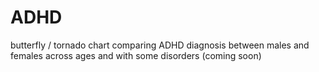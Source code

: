# ADHD
butterfly / tornado chart comparing ADHD diagnosis between males and females across ages and with some disorders (coming soon)
